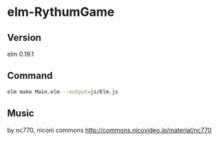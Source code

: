 # elm-RythumGame

## Version  
elm 0.19.1  

## Command 
``` sh 
elm make Main.elm --output=js/Elm.js
```

## Music
by nc770, niconi commons
http://commons.nicovideo.jp/material/nc770